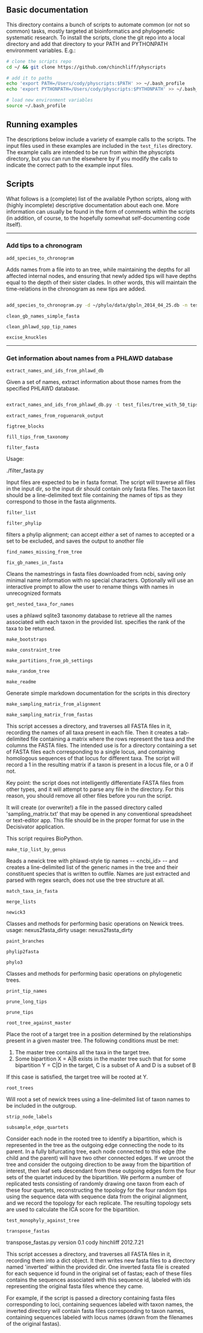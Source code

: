 ## Basic documentation
    
This directory contains a bunch of scripts to automate common (or not so common) tasks, mostly targeted at bioinformatics and phylogenetic systematic research. To install the scripts, clone the git repo into a local directory and add that directory to your PATH and PYTHONPATH environment variables. E.g.:

```bash
# clone the scripts repo
cd ~/ && git clone https://github.com/chinchliff/physcripts

# add it to paths
echo 'export PATH=/Users/cody/physcripts:$PATH' >> ~/.bash_profile
echo 'export PYTHONPATH=/Users/cody/physcripts:$PYTHONPATH' >> ~/.bash_profile

# load new environment variables
source ~/.bash_profile
```

## Running examples

The descriptions below include a variety of example calls to the scripts. The input files used in these examples are included in the `test_files` directory. The example calls are intended to be run from within the physcripts directory, but you can run the elsewhere by if you modify the calls to indicate the correct path to the example input files.

## Scripts

What follows is a (complete) list of the available Python scripts, along with (highly incomplete) descriptive documentation about each one. More information can usually be found in the form of comments within the scripts (in addition, of course, to the hopefully somewhat self-documenting code itself).



---

### Add tips to a chronogram

`add_species_to_chronogram`

Adds names from a file into to an tree, while maintaining the depths for all affected internal nodes, and ensuring that newly added tips will have depths equal to the depth of their sister clades. In other words, this will maintain the time-relations in the chronogram as new tips are added.
```bash

add_species_to_chronogram.py -d ~/phylo/data/gbpln_2014_04_25.db -n test_files/names_and_synonyms.txt 
```

`clean_gb_names_simple_fasta`

`clean_phlawd_spp_tip_names`

`excise_knuckles`

---

### Get information about names from a PHLAWD database

`extract_names_and_ids_from_phlawd_db`

Given a set of names, extract information about those names from the specified PHLAWD database.
```bash

extract_names_and_ids_from_phlawd_db.py -t test_files/tree_with_50_tips.tre -n test_files/names_50.txt -s -b 0.1 
```

`extract_names_from_roguenarok_output`

`figtree_blocks`

`fill_tips_from_taxonomy`

`filter_fasta`

Usage:

./filter_fasta.py <path to input dir> <path to accepted taxon list>

Input files are expected to be in fasta format. The script will traverse all files
in the input dir, so the input dir should contain only fasta files. The taxon list
should be a line-delimited text file containing the names of tips as they
correspond to those in the fasta alignments.

`filter_list`

`filter_phylip`

filters a phylip alignment; can accept *either* a set of names to accepted or a set to be excluded, and saves the output to another file

`find_names_missing_from_tree`

`fix_gb_names_in_fasta`

Cleans the namestrings in fasta files downloaded from ncbi, saving only minimal name information with no special characters. Optionally will use an interactive prompt to allow the user to rename things with names in unrecognized formats

`get_nested_taxa_for_names`

uses a phlawd sqlite3 taxonomy database to retrieve all the names associated with each taxon 
in the provided list. <targetrank> specifies the rank of the taxa to be returned.

`make_bootstraps`

`make_constraint_tree`

`make_partitions_from_pb_settings`

`make_random_tree`

`make_readme`

Generate simple markdown documentation for the scripts in this directory

`make_sampling_matrix_from_alignment`

`make_sampling_matrix_from_fastas`

This script accesses a directory, and traverses all FASTA files in it, recording the names of all taxa present
in each file. Then it creates a tab-delimited file containing a matrix where the rows represent the taxa and the
columns the FASTA files. The intended use is for a directory containing a set of FASTA files each corresponding
to a single locus, and containing homologous sequences of that locus for different taxa. The script will record
a 1 in the resulting matrix if a taxon is present in a locus file, or a 0 if not.

Key point: the script does not intelligently differentiate FASTA files from other types, and it will attempt
to parse any file in the directory. For this reason, you should remove all other files before you run the script.

It will create (or overwrite!) a file in the passed directory called 'sampling_matrix.txt' that may be opened
in any conventional spreadsheet or text-editor app. This file should be in the proper format for use in the
Decisivator application.

This script requires BioPython.

`make_tip_list_by_genus`

Reads a newick tree with phlawd-style tip names -- <ncbi_id>_<genus>_<spepithet> -- and creates a line-delimited list of the generic names in the tree and their constituent species that is written to outfile. Names are just extracted and parsed with regex search, does not use the tree structure at all.

`match_taxa_in_fasta`

`merge_lists`

`newick3`

Classes and methods for performing basic operations on Newick trees.
usage: nexus2fasta_dirty <nexusfile> <fastaoutputfilename>
usage: nexus2fasta_dirty <nexusfile> <fastaoutputfilename>

`paint_branches`

`phylip2fasta`

`phylo3`

Classes and methods for performing basic operations on phylogenetic trees.

`print_tip_names`

`prune_long_tips`

`prune_tips`

`root_tree_against_master`

Place the root of a target tree in a position determined by the relationships present in a given master tree. The following conditions must be met:

1. The master tree contains all the taxa in the target tree.
2. Some bipartition X = A|B exists in the master tree such that for some bipartition Y = C|D in the target, C is a subset of A and D is a subset of B

If this case is satisfied, the target tree will be rooted at Y.

`root_trees`

Will root a set of newick trees using a line-delimited list of taxon names to be included in the outgroup.

`strip_node_labels`

`subsample_edge_quartets`

Consider each node in the rooted tree to identify a bipartition, which is represented in
the tree as the outgoing edge connecting the node to its parent. In a fully bifurcating tree,
each node connected to this edge (the child and the parent) will have two other connected edges.
If we unroot the tree and consider the outgoing direction to be away from the bipartition of
interest, then leaf sets descendant from these outgoing edges form the four sets of the quartet
induced by the bipartition. We perform a number of replicated tests consisting of randomly drawing
one taxon from each of these four quartets, reconstructing the topology for the four random tips
using the sequence data with sequence data from the original alignment, and we record the topology
for each replicate. The resulting topology sets are used to calculate the ICA score for the 
bipartition.

`test_monophyly_against_tree`

`transpose_fastas`

transpose_fastas.py
version 0.1
cody hinchliff
2012.7.21

This script accesses a directory, and traverses all FASTA files in it, recording them into a dict object. It then
writes new fasta files to a directory named 'inverted' within the provided dir. One inverted fasta file is created
for each sequence id found in the original set of fastas; each of these files contains the sequences associated
with this sequence id, labeled with ids representing the original fasta files whence they came.
	
For example, if the script is passed a directory containing fasta files corresponding to loci, containing sequences
labeled with taxon names, the inverted directory will contain fasta files corresponding to taxon names, containing
sequences labeled with locus names (drawn from the filenames of the original fastas).
